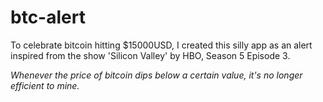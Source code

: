 # btc-alert

To celebrate bitcoin hitting $15000USD, I created this silly app as an alert inspired from the show 'Silicon Valley' by HBO, Season 5 Episode 3.

_Whenever the price of bitcoin dips below a certain value, it's no longer efficient to mine._


